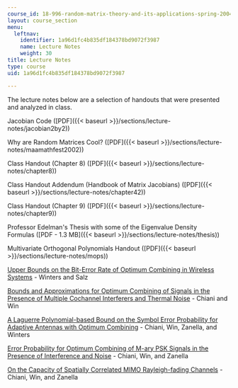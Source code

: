 ```yaml
---
course_id: 18-996-random-matrix-theory-and-its-applications-spring-2004
layout: course_section
menu:
  leftnav:
    identifier: 1a96d1fc4b835df184378bd9072f3987
    name: Lecture Notes
    weight: 30
title: Lecture Notes
type: course
uid: 1a96d1fc4b835df184378bd9072f3987

---
```


The lecture notes below are a selection of handouts that were presented and analyzed in class.

Jacobian Code ([PDF]({{< baseurl >}}/sections/lecture-notes/jacobian2by2))

Why are Random Matrices Cool? ([PDF]({{< baseurl >}}/sections/lecture-notes/maamathfest2002))

Class Handout (Chapter 8) ([PDF]({{< baseurl >}}/sections/lecture-notes/chapter8))

Class Handout Addendum (Handbook of Matrix Jacobians) ([PDF]({{< baseurl >}}/sections/lecture-notes/chapter42))

Class Handout (Chapter 9) ([PDF]({{< baseurl >}}/sections/lecture-notes/chapter9))

Professor Edelman's Thesis with some of the Eigenvalue Density Formulas ([PDF - 1.3 MB]({{< baseurl >}}/sections/lecture-notes/thesis))

Multivariate Orthogonal Polynomials Handout ([PDF]({{< baseurl >}}/sections/lecture-notes/mops))

[Upper Bounds on the Bit-Error Rate of Optimum Combining in Wireless Systems](http://ieeexplore.ieee.org/Xplore/login.jsp?url=http%3A%2F%2Fieeexplore.ieee.org%2Fiel4%2F26%2F15893%2F00737400.pdf%3Farnumber%3D737400&authDecision=-203) - Winters and Salz

[Bounds and Approximations for Optimum Combining of Signals in the Presence of Multiple Cochannel Interferers and Thermal Noise](http://web.mit.edu/18.996/www/OC-Bounds-TC-02-03.pdf) - Chiani and Win

[A Laguerre Polynomial-based Bound on the Symbol Error Probability for Adaptive Antennas with Optimum Combining](https://ieeexplore.ieee.org/document/1259393) - Chiani, Win, Zanella, and Winters

[Error Probability for Optimum Combining of M-ary PSK Signals in the Presence of Interference and Noise](http://ieeexplore.ieee.org/Xplore/login.jsp?url=http%3A%2F%2Fieeexplore.ieee.org%2Fiel5%2F26%2F27921%2F01246005.pdf%3Farnumber%3D1246005&authDecision=-203) - Chiani, Win, and Zanella

[On the Capacity of Spatially Correlated MIMO Rayleigh-fading Channels](https://ieeexplore.ieee.org/document/1237126) - Chiani, Win, and Zanella